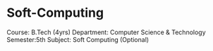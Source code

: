 # Soft-Computing 
Course: B.Tech (4yrs)
Department: Computer Science & Technology
Semester:5th 
Subject: Soft Computing (Optional)
